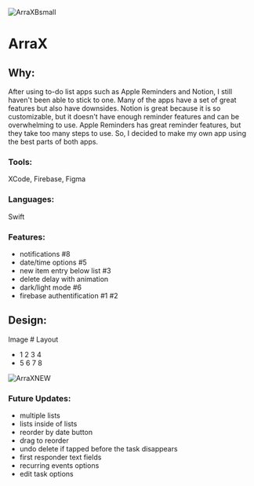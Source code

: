 ![ArraXBsmall](https://github.com/nwalse/ArraX-ToDoList/assets/117557589/cad2685b-8f45-4f03-997d-b04646a144ed)

# ArraX

## Why:
After using to-do list apps such as Apple Reminders and Notion, I still haven't been able to stick to one. Many of the apps have a set of great features but also have downsides. Notion is great because it is so customizable, but it doesn't have enough reminder features and can be overwhelming to use. Apple Reminders has great reminder features, but they take too many steps to use. So, I decided to make my own app using the best parts of both apps.


### Tools:
XCode, Firebase, Figma

### Languages:
Swift

### Features:
 - notifications #8
 - date/time options #5
 - new item entry below list #3
 - delete delay with animation 
 - dark/light mode #6
 - firebase authentification #1 #2

## Design:
Image # Layout
 - 1 2 3 4
 - 5 6 7 8

![ArraXNEW](https://github.com/nwalse/ArraX-ToDoList/assets/117557589/e0e90548-8fcb-4aae-8065-e2b26ced5267)


### Future Updates: 
 - multiple lists
 - lists inside of lists
 - reorder by date button
 - drag to reorder
 - undo delete if tapped before the task disappears
 - first responder text fields
 - recurring events options
 - edit task options

